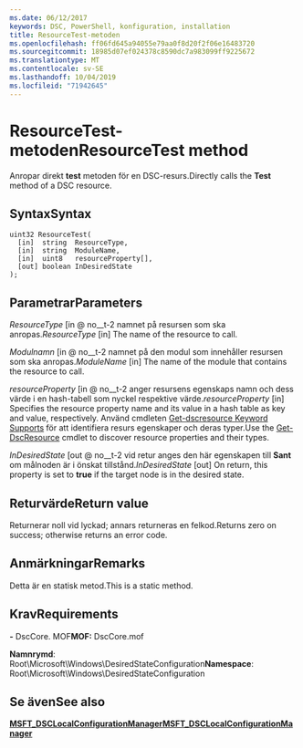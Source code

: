 ```yaml
---
ms.date: 06/12/2017
keywords: DSC, PowerShell, konfiguration, installation
title: ResourceTest-metoden
ms.openlocfilehash: ff06fd645a94055e79aa0f8d20f2f06e16483720
ms.sourcegitcommit: 18985d07ef024378c8590dc7a983099ff9225672
ms.translationtype: MT
ms.contentlocale: sv-SE
ms.lasthandoff: 10/04/2019
ms.locfileid: "71942645"
---
```

# <a name="resourcetest-method"></a><span data-ttu-id="19a48-103">ResourceTest-metoden</span><span class="sxs-lookup"><span data-stu-id="19a48-103">ResourceTest method</span></span>

<span data-ttu-id="19a48-104">Anropar direkt **test** metoden för en DSC-resurs.</span><span class="sxs-lookup"><span data-stu-id="19a48-104">Directly calls the **Test** method of a DSC resource.</span></span>

## <a name="syntax"></a><span data-ttu-id="19a48-105">Syntax</span><span class="sxs-lookup"><span data-stu-id="19a48-105">Syntax</span></span>

```mof
uint32 ResourceTest(
  [in]  string  ResourceType,
  [in]  string  ModuleName,
  [in]  uint8   resourceProperty[],
  [out] boolean InDesiredState
);
```

## <a name="parameters"></a><span data-ttu-id="19a48-106">Parametrar</span><span class="sxs-lookup"><span data-stu-id="19a48-106">Parameters</span></span>

<span data-ttu-id="19a48-107">*ResourceType* \[in @ no__t-2 namnet på resursen som ska anropas.</span><span class="sxs-lookup"><span data-stu-id="19a48-107">*ResourceType* \[in\] The name of the resource to call.</span></span>

<span data-ttu-id="19a48-108">*Modulnamn* \[in @ no__t-2 namnet på den modul som innehåller resursen som ska anropas.</span><span class="sxs-lookup"><span data-stu-id="19a48-108">*ModuleName* \[in\] The name of the module that contains the resource to call.</span></span>

<span data-ttu-id="19a48-109">*resourceProperty* \[in @ no__t-2 anger resursens egenskaps namn och dess värde i en hash-tabell som nyckel respektive värde.</span><span class="sxs-lookup"><span data-stu-id="19a48-109">*resourceProperty* \[in\] Specifies the resource property name and its value in a hash table as key and value, respectively.</span></span> <span data-ttu-id="19a48-110">Använd cmdleten [Get-dscresource Keyword Supports](/powershell/module/PSDesiredStateConfiguration/Get-DscResource) för att identifiera resurs egenskaper och deras typer.</span><span class="sxs-lookup"><span data-stu-id="19a48-110">Use the [Get-DscResource](/powershell/module/PSDesiredStateConfiguration/Get-DscResource) cmdlet to discover resource properties and their types.</span></span>

<span data-ttu-id="19a48-111">*InDesiredState* \[out @ no__t-2 vid retur anges den här egenskapen till **Sant** om målnoden är i önskat tillstånd.</span><span class="sxs-lookup"><span data-stu-id="19a48-111">*InDesiredState* \[out\] On return, this property is set to **true** if the target node is in the desired state.</span></span>

## <a name="return-value"></a><span data-ttu-id="19a48-112">Returvärde</span><span class="sxs-lookup"><span data-stu-id="19a48-112">Return value</span></span>

<span data-ttu-id="19a48-113">Returnerar noll vid lyckad; annars returneras en felkod.</span><span class="sxs-lookup"><span data-stu-id="19a48-113">Returns zero on success; otherwise returns an error code.</span></span>

## <a name="remarks"></a><span data-ttu-id="19a48-114">Anmärkningar</span><span class="sxs-lookup"><span data-stu-id="19a48-114">Remarks</span></span>

<span data-ttu-id="19a48-115">Detta är en statisk metod.</span><span class="sxs-lookup"><span data-stu-id="19a48-115">This is a static method.</span></span>

## <a name="requirements"></a><span data-ttu-id="19a48-116">Krav</span><span class="sxs-lookup"><span data-stu-id="19a48-116">Requirements</span></span>

<span data-ttu-id="19a48-117">**-** DscCore. MOF</span><span class="sxs-lookup"><span data-stu-id="19a48-117">**MOF:** DscCore.mof</span></span>

<span data-ttu-id="19a48-118">**Namnrymd**: Root\Microsoft\Windows\DesiredStateConfiguration</span><span class="sxs-lookup"><span data-stu-id="19a48-118">**Namespace**: Root\Microsoft\Windows\DesiredStateConfiguration</span></span>

## <a name="see-also"></a><span data-ttu-id="19a48-119">Se även</span><span class="sxs-lookup"><span data-stu-id="19a48-119">See also</span></span>

[<span data-ttu-id="19a48-120">**MSFT_DSCLocalConfigurationManager**</span><span class="sxs-lookup"><span data-stu-id="19a48-120">**MSFT_DSCLocalConfigurationManager**</span></span>](msft-dsclocalconfigurationmanager.md)
